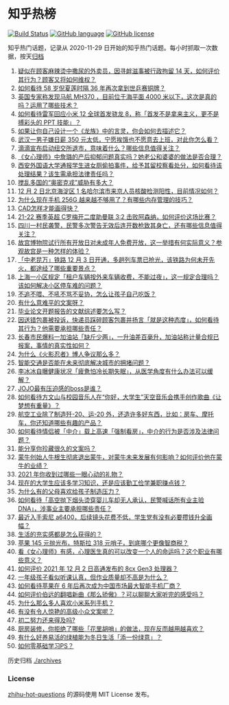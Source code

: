 # 知乎热榜
[![Build Status](https://github.com/ToWeLong/zhihu-hot-questions/workflows/CI/badge.svg)](https://github.com/ToWeLong/zhihu-hot-questions/actions)
[![GitHub language](https://img.shields.io/badge/language-golang-orange.svg)](https://golang.org/)
[![GitHub license](https://img.shields.io/github/license/ToWeLong/zhihu-hot-questions)](https://github.com/ToWeLong/zhihu-hot-questions/blob/main/LICENSE)

知乎热门话题，记录从 2020-11-29 日开始的知乎热门话题。每小时抓取一次数据，按天[归档](./archives)

<!-- BEGIN -->

1. [疑似在顾客麻辣烫中撒尿的外卖员，因寻衅滋事被行政拘留 14 天，如何评价其行为？顾客又将如何维权？](https://www.zhihu.com/question/502928476)
1. [如何看待 58 岁倪夏莲时隔 36 年再次拿到世乒赛铜牌？](https://www.zhihu.com/question/502561742)
1. [英国专家称发现马航 MH370 ，目前位于海平面 4000 米以下，这次是真的吗？运用了哪些技术？](https://www.zhihu.com/question/503145250)
1. [如何看待雷军回应小米 12 全球首发骁龙 8，称「首发不是拿来主义，更不是搏彩头的 PPT 技能」？](https://www.zhihu.com/question/503111653)
1. [如果让你自己设计一个《龙族》中的言灵，你会如何去描述它？](https://www.zhihu.com/question/480097992)
1. [武汉一男子嫌日薪 350 元太低，宁愿挨饿也不愿意去上班，对此你怎么看？](https://www.zhihu.com/question/503000388)
1. [滴滴宣布启动纽交所退市，意味着什么？哪些信息值得关注？](https://www.zhihu.com/question/503306262)
1. [《女心理师》中詹璐的产后抑郁问题真实吗？她老公和婆婆的做法是否合理？](https://www.zhihu.com/question/502968434)
1. [西安外国语大学通报学生进女厕偷拍事件，给予其留校察看处分，如何看待该处理结果？该生需承担法律责任吗？](https://www.zhihu.com/question/503089098)
1. [搅乱多国的“奥密克戎”威胁有多大？](https://www.zhihu.com/question/502402042)
1. [12 月 2 日北京海淀区 1 名哈尔滨市来京人员核酸检测阳性，目前情况如何？](https://www.zhihu.com/question/503230909)
1. [为什么现在手机 256G 越来越不够用了？有哪些内存管理的技巧？](https://www.zhihu.com/question/501878028)
1. [CAD怎样才能画得快？](https://www.zhihu.com/question/22553729)
1. [21-22 赛季英超 C罗梅开二度助曼联 3:2 击败阿森纳，如何评价这场比赛？](https://www.zhihu.com/question/503289706)
1. [四川一村民袭警，民警多次警告无效后连开数枪致其身亡，还有哪些信息值得关注？](https://www.zhihu.com/question/503082557)
1. [故宫博物院试行所有开放日对未成年人免费开放，这一举措有何实际意义？参观故宫是一种怎样的体验？](https://www.zhihu.com/question/502465022)
1. [「中老昆万」铁路 12 月 3 日开通，多趟列车票已抢光，该铁路为何未开先火，都途经了哪些重要景点？](https://www.zhihu.com/question/503155005)
1. [上海一小区规定「租户车辆按外来车辆收费，不能过夜」，这一规定合理吗？该如何解决小区停车难的问题？](https://www.zhihu.com/question/503095525)
1. [不追不喂、不吼不骂不妥协，怎么让孩子自己吃饭？](https://www.zhihu.com/question/497767242)
1. [有什么意难平的文案呀？](https://www.zhihu.com/question/500861184)
1. [毕业论文开题报告的文献综述要怎么写？](https://www.zhihu.com/question/50614658)
1. [因送错包裹被投诉，快递员踩碎顾客包裹并扬言「就是这种态度」，如何看待其行为？他需要承担哪些责任？](https://www.zhihu.com/question/503099772)
1. [长春市民爆料一加油站「缺斤少两」，一升油差百毫升，加油站称计量合规已报案，事情的真实性如何？](https://www.zhihu.com/question/503220650)
1. [为什么《火影忍者》博人争议那么多？](https://www.zhihu.com/question/500681992)
1. [智能交通是否能在未来彻底解决城市的拥堵问题？](https://www.zhihu.com/question/503002639)
1. [李冰冰自曝健康状况「疲惫怕冷长期失眠」，从医学角度有什么办法可以缓解？](https://www.zhihu.com/question/502761012)
1. [JOJO最有压迫感的boss是谁？](https://www.zhihu.com/question/416631933)
1. [如何看待方文山与校园音乐人在“你好，大学生”天空音乐会携手创作歌曲《让梦想有重量》？](https://www.zhihu.com/question/503019836)
1. [航空工业除了制造歼-20、运-20 外，还造许多好东西，比如：房车、摩托车，你还知道哪些有趣的产品？](https://www.zhihu.com/question/502906093)
1. [如何看待情侣被「中介」载上高速「强制看房」，中介的行为是否涉及法律问题？](https://www.zhihu.com/question/502748238)
1. [能分享你珍藏很久的文案吗？](https://www.zhihu.com/question/499467528)
1. [蒙牛创始人牛根生彻底退出蒙牛，对蒙牛未来发展有何影响？如何评价他在蒙牛的业绩？](https://www.zhihu.com/question/502963206)
1. [2021 年你收到过哪些一眼心动的礼物？](https://www.zhihu.com/question/503139419)
1. [现在的大学生应该多学习知识，还是应该勤工俭学兼职赚点钱？](https://www.zhihu.com/question/497825118)
1. [为什么有的父母喜欢给孩子制造压力？](https://www.zhihu.com/question/491870763)
1. [如何看待「高空抛下烟头烫穿婴儿车却无人承认，民警喊话所有业主验DNA」，涉事业主要承担哪些责任？](https://www.zhihu.com/question/502942162)
1. [最近入手索尼 a6400，后续镜头花费不低，学生党有没有必要攒钱升全画幅？](https://www.zhihu.com/question/501822290)
1. [生活的充实感都是怎么获得的？](https://www.zhihu.com/question/497334084)
1. [苹果 145 元抛光布，特斯拉 318 元哨子，到底哪个更像智商税？](https://www.zhihu.com/question/502847673)
1. [看《女心理师》有感，心理医生真的可以改变一个人的命运吗？这个职业有哪些意义？](https://www.zhihu.com/question/500799223)
1. [如何评价 2021 年 12 月 2 日高通发布的 8cx Gen3 处理器？](https://www.zhihu.com/question/503062814)
1. [一年级孩子看似听课认真，但作业质量却不高是为什么？](https://www.zhihu.com/question/501662110)
1. [如何看待苹果在 6 年后再次成为中国市场最大智能手机厂商？](https://www.zhihu.com/question/502628941)
1. [如何评价伯远的翻唱新曲《那么骄傲》？可以聊聊大家听完的感受吗？](https://www.zhihu.com/question/502559128)
1. [为什么那么多人喜欢小米系列手机？](https://www.zhihu.com/question/499594672)
1. [有没有令人惊艳的高级小众文案呢？](https://www.zhihu.com/question/492315666)
1. [初二努力还来得及吗?](https://www.zhihu.com/question/502241455)
1. [厨房装修，你拒绝了哪些「花里胡哨」的做法，现在反而越用越喜欢？](https://www.zhihu.com/question/496873254)
1. [有什么好养易活的绿植能为冬日生活「添一份绿意」？](https://www.zhihu.com/question/499788146)
1. [如何零基础学习PS？](https://www.zhihu.com/question/27414309)

<!-- END -->

历史归档 [./archives](./archives)


### License
[zhihu-hot-questions](https://github.com/towelong/zhihu-hot-questions) 的源码使用 MIT License 发布。
